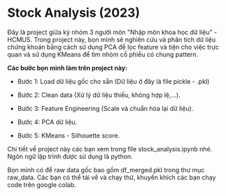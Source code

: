 # Stock Analysis (2023)

Đây là project giữa kỳ nhóm 3 người môn "Nhập môn khoa học dữ liệu" - HCMUS. Trong project này, bọn mình sẽ nghiên cứu và phân tích dữ liệu chứng khoán bằng cách sử dụng PCA để lọc feature và tiện cho việc trực quan và sử dụng KMeans để tìm nhóm cổ phiếu có chung pattern.

**Các bước bọn mình làm trên project này:**

- Bước 1: Load dữ liệu gốc cho sẵn (Dữ liệu ở đây là file pickle - .pkl)

- Bước 2: Clean data (Xử lý dữ liệu thiếu, không hợp lệ,...).

- Bước 3: Feature Engineering (Scale và chuẩn hóa lại dữ liệu).

- Bước 4: PCA dữ liệu.

- Bước 5: KMeans - Silhouette score.

Chi tiết về project này các bạn xem trong file stock_analysis.ipynb nhé. Ngôn ngữ lập trình được sử dụng là python.

Bọn mình có để raw data gốc bao gồm df_merged.pkl trong thư mục raw_data. Các bạn có thể tải về và chạy thử, khuyến khích các bạn chạy code trên google colab.
